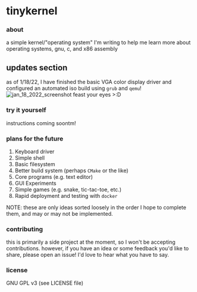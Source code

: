# tinykernel

### about
a simple kernel/"operating system" I'm writing to help me learn more about operating systems, gnu, c, and x86 assembly

## updates section
as of 1/18/22, I have finished the basic VGA color display driver and configured an automated iso build using `grub` and `qemu`! 
![jan_18_2022_screenshot](https://i.imgur.com/4pesRp7.png)
feast your eyes >:D

### try it yourself
instructions coming soontm!

### plans for the future
  1. Keyboard driver
  2. Simple shell
  3. Basic filesystem
  4. Better build system (perhaps `CMake` or the like)
  5. Core programs (e.g. text editor)
  6. GUI Experiments
  7. Simple games (e.g. snake, tic-tac-toe, etc.)
  8. Rapid deployment and testing with `docker`

NOTE: these are only ideas sorted loosely in the order I hope to complete them, and may or may not be implemented.


### contributing
this is primarily a side project at the moment, so I won't be accepting contributions. however, if you have an idea or some feedback you'd like to share, please open an issue! I'd love to hear what you have to say.

### license
GNU GPL v3 (see LICENSE file)
